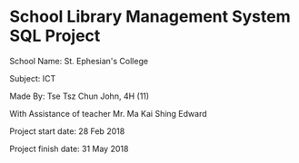 # School Library Management System SQL Project

School Name: St. Ephesian's College

Subject: ICT

Made By: Tse Tsz Chun John, 4H (11)

With Assistance of teacher Mr. Ma Kai Shing Edward

Project start date: 28 Feb 2018

Project finish date: 31 May 2018
